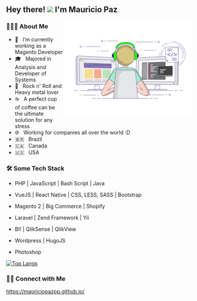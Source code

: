 <h2> Hey there! <img src="https://github.com/souvikguria98/souvikguria98/blob/master/Hi.gif" width="15"> I'm Mauricio Paz</h2>
<img align="right" alt="GIF" src="https://raw.githubusercontent.com/devSouvik/devSouvik/master/gif3.gif" width="350"/>

<h3> 👨🏻‍💻 About Me </h3>

- 🔭 &nbsp; I’m currently working as a Magento Developer
- 🎓 &nbsp; Majored in Analysis and Developer of Systems
- 🤘  &nbsp; Rock n' Roll and Heavy metal lover 
- ☕ &nbsp; A perfect cup of coffee can be the ultimate solution for any stress
- 🌐 &nbsp; Working for companies all over the world :D
- 🇧🇷 &nbsp; Brazil
- 🇨🇦 &nbsp; Canada
- 🇺🇸 &nbsp; USA

<h3>🛠 Some Tech Stack</h3>   

- PHP | JavaScript | Bash Script | Java  

-  VueJS | React Native | CSS, LESS, SASS | Bootstrap  

- Magento 2 | Big Commerce | Shopify  

- Laravel | Zend Framework | Yii

- BI! | QlikSense | QlikView 

- Wordpress | HugoJS  

- Photoshop 
  
[![Top Langs](https://github-readme-stats.vercel.app/api/top-langs/?username=mauriciopazpp&layout=compact&text_color=daf7dc&bg_color=151515)](#)


<h3> 🤝🏻 Connect with Me </h3>

https://mauriciopazpp.github.io/
